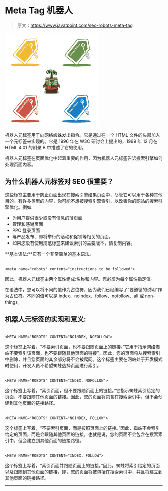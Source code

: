 # Meta Tag 机器人

> 原文：<https://www.javatpoint.com/seo-robots-meta-tag>

![SEO Robots meta tag 1](img/ca67a3eea204eebe28df1b8d842ad602.png)

机器人元标签用于向网络蜘蛛发出指令。它是通过在一个 HTML 文件的头部加入一个元标签来实现的。它是 1996 年在 W3C 研讨会上提出的，1999 年 12 月在 HTML 4.01 的附录 B 中描述了它的使用。

机器人元标签在页面优化中起着重要的作用，因为机器人元标签告诉搜索引擎如何处理页面内容。

## 为什么机器人元标签对 SEO 很重要？

这些标签主要用于防止页面出现在搜索引擎结果页面中，尽管它可以用于各种其他目的。有许多类型的内容，你可能不想被搜索引擎索引，以改善你的网站的搜索引擎优化。例如:

*   为用户提供很少或没有信息的薄页面
*   管理和感谢页面
*   PPC 登录页面
*   与产品发布、即将举行的活动和促销等相关的页面。
*   如果您没有使用规范标签来建议索引的主要版本，请复制内容。

**基本语法:**它有一个非常简单的基本语法。

```

<meta name="robots" content="instructions to be followed">  

```

因此，机器人元标签由两个属性组成:名称和内容。您必须为每个属性指定值。

在语法中，您可以将不同的值作为占位符，因为我们已经编写了“要遵循的说明”作为占位符。不同的值可以是 index、noindex、follow、nofollow、all 或 non-things。

## 机器人元标签的实现和意义:

```

<META NAME="ROBOTS" CONTENT="NOINDEX, NOFOLLOW">

```

这个标签上写着，“不要索引页面，也不要跟随页面上的链接。”它用于指示网络蜘蛛不要索引该页面，也不要跟随其他页面的链接”。因此，您的页面将从搜索索引中删除，并且您页面的其余部分将不会被爬网。这个标签主要在网站处于开发模式时使用，开发人员不希望蜘蛛选择页面进行索引。

```

<META NAME="ROBOTS" CONTENT="INDEX, NOFOLLOW">

```

这个标签上写着，“索引页面，但不要跟随页面上的链接。”它指示蜘蛛索引给定的页面，不要跟随其他页面的链接。因此，您的页面将包含在搜索索引中，但不会创建到其他页面的链接路径。

```

<META NAME="ROBOTS" CONTENT="NOINDEX, FOLLOW">

```

这个标签上写着，“不要索引页面，而是按照页面上的链接。”因此，蜘蛛不会索引给定的页面，而是会跟随其他页面的链接，也就是说，您的页面不会包含在搜索索引中，但会建立到其他页面的链接路径。

```

<META NAME="ROBOTS" CONTENT="INDEX, FOLLOW">

```

这个标签上写着，“索引页面并跟随页面上的链接。”因此，蜘蛛将索引给定的页面以及跟随到其他页面的链接，即，您的页面将被包括在搜索索引中，并且将建立到其他页面的链接路径。

* * *